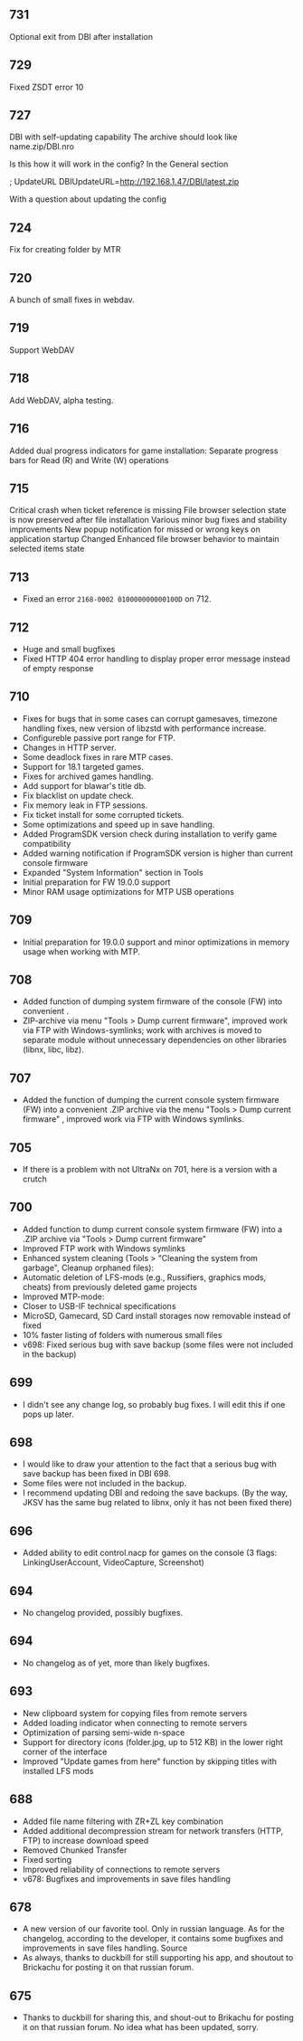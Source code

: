 ## 731
Optional exit from DBI after installation

## 729
Fixed ZSDT error 10

## 727
DBI with self-updating capability
The archive should look like name.zip/DBI.nro

Is this how it will work in the config? In the General section

; UpdateURL
DBIUpdateURL=http://192.168.1.47/DBI/latest.zip

With a question about updating the config

## 724
Fix for creating folder by MTR

## 720
A bunch of small fixes in webdav.

## 719
Support WebDAV

## 718
Add WebDAV, alpha testing.

## 716
Added dual progress indicators for game installation:
Separate progress bars for Read (R) and Write (W) operations

## 715
Critical crash when ticket reference is missing
File browser selection state is now preserved after file installation
Various minor bug fixes and stability improvements
New popup notification for missed or wrong keys on application startup
Changed
Enhanced file browser behavior to maintain selected items state

## 713
- Fixed an error `2168-0002 010000000000100D` on 712.

## 712
- Huge and small bugfixes
- Fixed HTTP 404 error handling to display proper error message instead of empty response

## 710
- Fixes for bugs that in some cases can corrupt gamesaves, timezone handling fixes, new version of libzstd with performance increase. 
- Configureble passive port range for FTP. 
- Changes in HTTP server. 
- Some deadlock fixes in rare MTP cases. 
- Support for 18.1 targeted games. 
- Fixes for archived games handling. 
- Add support for blawar's title db. 
- Fix blacklist on update check. 
- Fix memory leak in FTP sessions. 
- Fix ticket install for some corrupted tickets.
- Some optimizations and speed up in save handling.
- Added ProgramSDK version check during installation to verify game compatibility
- Added warning notification if ProgramSDK version is higher than current console firmware
- Expanded "System Information" section in Tools
- Initial preparation for FW 19.0.0 support
- Minor RAM usage optimizations for MTP USB operations

## 709
- Initial preparation for 19.0.0 support and minor optimizations in memory usage when working with MTP.

## 708
- Added function of dumping system firmware of the console (FW) into convenient .
- ZIP-archive via menu "Tools > Dump current firmware", improved work via FTP with Windows-symlinks; work with archives is moved to separate module without unnecessary dependencies on other libraries (libnx, libc, libz).

## 707
- Added the function of dumping the current console system firmware (FW) into a convenient .ZIP archive via the menu "Tools > Dump current firmware" , improved work via FTP with Windows symlinks.

## 705
- If there is a problem with not UltraNx on 701, here is a version with a crutch

## 700
- Added function to dump current console system firmware (FW) into a .ZIP archive via "Tools > Dump current firmware"
- Improved FTP work with Windows symlinks
- Enhanced system cleaning (Tools > "Cleaning the system from garbage", Cleanup orphaned files):
- Automatic deletion of LFS-mods (e.g., Russifiers, graphics mods, cheats) from previously deleted game projects
- Improved MTP-mode:
- Closer to USB-IF technical specifications
- MicroSD, Gamecard, SD Card install storages now removable instead of fixed
- 10% faster listing of folders with numerous small files
- v698: Fixed serious bug with save backup (some files were not included in the backup)

## 699
- I didn't see any change log, so probably bug fixes. I will edit this if one pops up later.

## 698
- I would like to draw your attention to the fact that a serious bug with save backup has been fixed in DBI 698. 
- Some files were not included in the backup. 
- I recommend updating DBI and redoing the save backups. (By the way, JKSV has the same bug related to libnx, only it has not been fixed there)

## 696
- Added ability to edit control.nacp for games on the console (3 flags: LinkingUserAccount, VideoCapture, Screenshot)

## 694
- No changelog provided, possibly bugfixes.

## 694
- No changelog as of yet, more than likely bugfixes.

## 693
- New clipboard system for copying files from remote servers
- Added loading indicator when connecting to remote servers
- Optimization of parsing semi-wide n-space
- Support for directory icons (folder.jpg, up to 512 KB) in the lower right corner of the interface
- Improved "Update games from here" function by skipping titles with installed LFS mods

## 688
- Added file name filtering with ZR+ZL key combination
- Added additional decompression stream for network transfers (HTTP, FTP) to increase download speed
- Removed Chunked Transfer
- Fixed sorting
- Improved reliability of connections to remote servers
- v678: Bugfixes and improvements in save files handling

## 678
- A new version of our favorite tool. Only in russian language. As for the changelog, according to the developer, it contains some bugfixes and improvements in save files handling. Source
- As always, thanks to duckbill for still supporting his app, and shoutout to Brickachu for posting it on that russian forum.

## 675
- Thanks to duckbill for sharing this, and shout-out to Brikachu for posting it on that russian forum. No idea what has been updated, sorry.